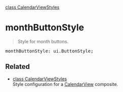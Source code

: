 [class CalendarViewStyles](CalendarViewStyles.md)

# monthButtonStyle

> Style for month buttons.

<pre class="docgen_signature">monthButtonStyle: ui.ButtonStyle;</pre>

## Related

- [<!--{ref:class}-->class CalendarViewStyles](CalendarViewStyles.md) \
    Style configuration for a [CalendarView](CalendarView.md) composite.

